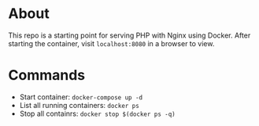 # About
This repo is a starting point for serving PHP with Nginx using Docker. After starting the container, visit `localhost:8080` in a browser to view.

# Commands
* Start container: `docker-compose up -d`
* List all running containers: `docker ps`
* Stop all containrs: `docker stop $(docker ps -q)`
